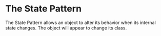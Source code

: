 # The State Pattern

The State Pattern allows an object to alter its behavior when its internal state changes. The object will appear to change its class.
